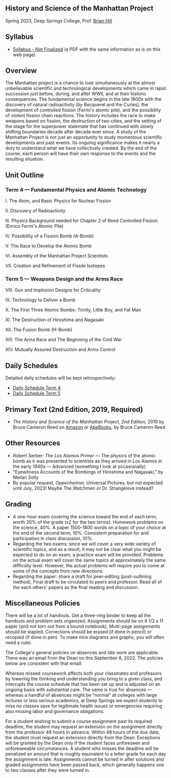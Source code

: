## History and Science of the Manhattan Project

Spring 2023, Deep Springs College, Prof. [Brian Hill](../index.html)

## Syllabus

* [Syllabus - Not Finalized](./ManhattanProjectSyllabus-Preliminary.pdf) (a PDF with the same information as is on this web page)

## Overview

The Manhattan project is a chance to look simultaneously at the almost unbelievable scientific and technological developments which came in rapid succession just before, during, and after WWII, and at their historic consequences. The fundamental science begins in the late 1800s with the discovery of natural radioactivity (by Becquerel and the Curies), the development of controlled fission (Fermi's atomic pile), and the possibility of violent fission chain reactions. The history includes the race to make weapons based on fission, the destruction of two cities, and the setting of the stage for the superpower stalemate that has continued with slowly shifting boundaries decade after decade ever since. A study of the Manhattan Project is not just an opportunity to study momentous scientific developments and past events. Its ongoing significance makes it nearly a duty to understand what we have collectively created. By the end of the course, each person will have their own response to the events and the resulting situation.

## Unit Outline

### Term 4 &mdash; Fundamental Physics and Atomic Technology

I. The Atom, and Basic Physics for Nuclear Fission

II. Discovery of Radioactivity

III. Physics Background needed for Chapter 2 of Reed Controlled Fission (Enrico Fermi's Atomic Pile)

IV. Possibility of a Fission Bomb (A-Bomb)

V. The Race to Develop the Atomic Bomb

VI. Assembly of the Manhattan Project Scientists

VII. Creation and Refinement of Fissile Isotopes

### Term 5 &mdash; Weapons Design and the Arms Race

VIII. Gun and Implosion Designs for Criticality

IX. Technology to Deliver a Bomb

X. The First Three Atomic Bombs: Trinity, Little Boy, and Fat Man

XI. The Destruction of Hiroshima and Nagasaki

XII. The Fusion Bomb (H-Bomb)

XIII. The Arms Race and The Beginning of the Cold War

XIV. Mutually Assured Destruction and Arms Control

## Daily Schedules

Detailed daily schedules will be kept retrospectively:

* [Daily Schedule Term 4](./daily_schedule-term_4.html)
* [Daily Schedule Term 5](./daily_schedule-term_5.html)

## Primary Text (2nd Edition, 2019, Required)

* *The History and Science of the Manhattan Project, 2nd Edition,* 2019 by Bruce Cameron Reed on [Amazon](https://www.amazon.com/dp/3662581744) or [AbeBooks](https://www.abebooks.com/9783662581742/History-Science-Manhattan-Project-Undergraduate-3662581744/plp), by Bruce Cameron Reed

## Other Resources

* Robert Serber: *The Los Alamos Primer* &mdash; The physics of the atomic bomb as it was presented to scientists as they arrived in Los Alamos in the early 1940s &mdash; Advanced (something I look at occasionally)
* "Eyewitness Accounts of the Bombings of Hiroshima and Nagasaki," by Meilan Solly
* By popular request, *Oppenheimer,* Universal Pictures, but not expected until July, 2023! Maybe The Watchmen or Dr. Strangelove instead?

## Grading

* A one-hour exam covering the science toward the end of each term, worth 20% of the grade (x2 for the two terms). Homework problems on the science, 40%. A paper 1500-1800 words on a topic of your choice at the end of the second term, 10%. Consistent preparation for and participation in class discussion, 10%.
* Regarding the two exams: since we will cover a very wide variety of scientific topics, and as a result, it may not be clear what you might be expected to do on an exam, a practice exam will be provided. Problems on the actual exam will cover the same topics at approximately the same difficulty level. However, the actual problems will require you to come at some of the concepts from new directions.
* Regarding the paper: share a draft for peer-editing (post-outlining method). Final draft to be circulated to peers and professor. Read all of the each others' papers as the final reading and discussion.

## Miscellaneous Policies

There will be a lot of handouts. Get a three-ring binder to keep all the handouts and problem sets organized. Assignments should be on 8 1/2 x 11 paper (and not torn out from a bound notebook). Multi-page assignments should be stapled. Corrections should be erased (if done in pencil) or recopied (if done in pen). To make nice diagrams and graphs, you will often need a ruler.

The College's general policies on absences and late work are applicable. There was an email from the Dean on this September 8, 2022. The
policies below are consistent with that email:

Whereas missed coursework affects both your classmates and professors by lowering the thinking and understanding you bring to a given class, and interrupts the course schedule that has been set up and is adjusted on an ongoing basis with substantial care. The same is true for absences &mdash; whereas a handful of absences might be &ldquo;normal&rdquo; at colleges with large lectures or less serious academics, at Deep Springs we expect students to miss *no classes* save for legitimate health issues or emergencies requiring also missing labor and governance obligations.

For a student wishing to submit a course assignment past its required deadline, the student may request an extension on the assignment directly from the professor 48 hours in advance. Within 48 hours of the due date, the student must request an extension directly from the Dean. Exceptions will be granted by the Dean only if the student faces unforeseen and unforeseeable circumstances. A student who misses the deadline will be penalized an amount that is roughly equivalent to a letter grade for each day the assignment is late. Assignments cannot be turned in after solutions and graded assignments have been passed back, which generally happens one to two classes after they were turned in.
